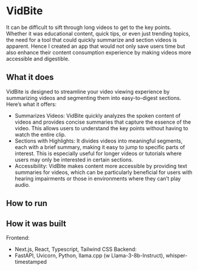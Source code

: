 # VidBite
It can be difficult to sift through long videos to get to the key points. 
Whether it was educational content, quick tips, or even just trending topics, the need for a tool that could quickly summarize and section videos is apparent. 
Hence I created an app that would not only save users time but also enhance their content consumption experience by making videos more accessible and digestible.

## What it does
VidBite is designed to streamline your video viewing experience by summarizing videos and segmenting them into easy-to-digest sections. 
Here’s what it offers: 
- Summarizes Videos: VidBite quickly analyzes the spoken content of videos and provides concise summaries that capture the essence of the video. This allows users to understand the key points without having to watch the entire clip.
- Sections with Highlights: It divides videos into meaningful segments, each with a brief summary, making it easy to jump to specific parts of interest. This is especially useful for longer videos or tutorials where users may only be interested in certain sections.
- Accessibility: VidBite makes content more accessible by providing text summaries for videos, which can be particularly beneficial for users with hearing impairments or those in environments where they can’t play audio.

## How to run

## How it was built
Frontend:
- Next.js, React, Typescript, Tailwind CSS
Backend:
- FastAPI, Uvicorn, Python, llama.cpp (w Llama-3-8b-Instruct), whisper-timestamped 

